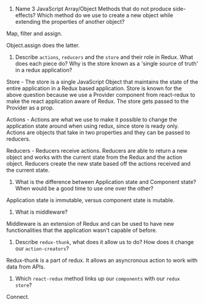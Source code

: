 1.  Name 3 JavaScript Array/Object Methods that do not produce side-effects? Which method do we use to create a new object while extending the properties of another object?

Map, filter and assign. 

Object.assign does the latter. 

1.  Describe `actions`, `reducers` and the `store` and their role in Redux. What does each piece do? Why is the store known as a 'single source of truth' in a redux application?

Store  - The store is a single JavaScript Object that maintains the state of the entire application in a Redux based application. Store is known for the above question because we use a Provider component from react-redux to make the react application aware of Redux. The store gets passed to the Provider as a prop. 

Actions - Actions are what we use to make it possible to change the application state around when using redux, since store is ready only. Actions are objects that take in two properties and they can be  passed to reducers. 

Reducers - Reducers receive actions. Reducers are able to return a new object and works with the current state from the Redux and the action object. Reducers create the new state based off the actions received and the current state. 



1.  What is the difference between Application state and Component state? When would be a good time to use one over the other?

Application state is immutable, versus component state is mutable. 

1.  What is middleware?

Middleware is an extension of Redux and can be used to have new functionalities that the application wasn't capable of before. 

1.  Describe `redux-thunk`, what does it allow us to do? How does it change our `action-creators`?

Redux-thunk is a part of redux. It allows an asyncronous action to work with data from APIs. 

1.  Which `react-redux` method links up our `components` with our `redux store`?

Connect. 